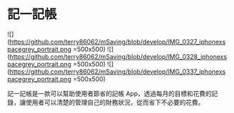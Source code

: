 # 記一記帳

![](https://github.com/terry86062/mSaving/blob/develop/IMG_0327_iphonexspacegrey_portrait.png =500x500)
![](https://github.com/terry86062/mSaving/blob/develop/IMG_0328_iphonexspacegrey_portrait.png =500x500)
![](https://github.com/terry86062/mSaving/blob/develop/IMG_0337_iphonexspacegrey_portrait.png =500x500)

記一記帳是一款可以幫助使用者節省的記帳 App，透過每月的目標和花費的記錄，讓使用者可以清楚的管理自己的財務狀況，從而省下不必要的花費。
